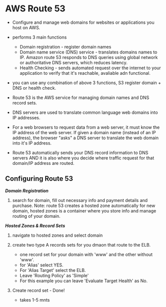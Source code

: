 # AWS Route 53

- Configure and manage web domains for websites or applications you host on AWS.
- performs 3 main functions
    - Domain registration - register domain names
    - Domain name service (DNS) service - translates domains names to IP. Amazon route 53 responds to DNS queries using global network or authoritative DNS servers, which reduces latency.
    - Health Checking - sends automated request over the internet to your application to verify that it's reachable, avaliable adn functional.
- you can use any combination of above 3 functions, S3 register domain + DNS or health check.


- Route 53 is the AWS service for managing domain names and DNS record sets.
- DNS servers are used to translate common language web domains into IP addresses.
- For a web browsers to request data from a web server, it must know the IP address of the web server. If given a domain name (instead of an IP address), the browser "asks" a DNS server to translate the web domain into it's IP address.
- Route 53 automatically sends your DNS record information to DNS servers AND it is also where you decide where traffic request for that domain/IP address are routed. 



## Configuring Route 53

**_Domain Registration_**

1. search for domain, fill out necessary info and payment details and purchase.
    Note: route 53 creates a hosted zone automatically for new domain, hosted zones is a container where you store info and manage routing of your domain.
    
**_Hosted Zones & Record Sets_**

1. navigate to hosted zones and select domain 
2. create two type A records sets for you dmaon that route to the ELB.
    - one record set for your domain with 'www' and the other without 'www'.
    - for 'Alias' select YES.
    - For 'Alias Target' select the ELB.
    - Leave 'Routing Policy' as 'Simple'
    - For this example you can leave 'Evaluate Target Health' as No.
    
3. Create record set - Done!
    - takes 1-5 mnts
    

    
    
    
    
    
    
    
    
    
    
    
    
    
    
    
    
    
    
    
    
    
    
    
    
    
    
    
    
    
    
    